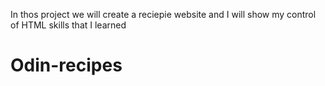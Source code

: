 In thos project we will create a reciepie website and I will show my control of HTML skills that I learned
# Odin-recipes
